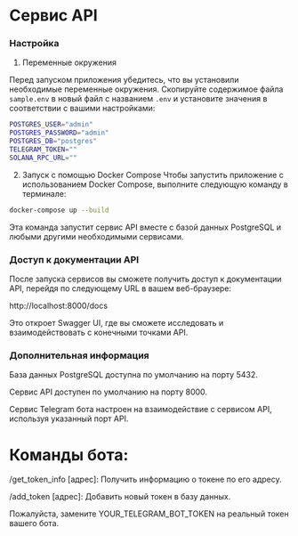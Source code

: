# Сервис API

### Настройка

1. Переменные окружения

Перед запуском приложения убедитесь, что вы установили необходимые переменные окружения. Скопируйте содержимое файла `sample.env` в новый файл с названием `.env` и установите значения в соответствии с вашими настройками:

```bash
POSTGRES_USER="admin"
POSTGRES_PASSWORD="admin"
POSTGRES_DB="postgres"
TELEGRAM_TOKEN=""
SOLANA_RPC_URL=""
```

2. Запуск с помощью Docker Compose
Чтобы запустить приложение с использованием Docker Compose, выполните следующую команду в терминале:

```bash
docker-compose up --build
```

Эта команда запустит сервис API вместе с базой данных PostgreSQL и любыми другими необходимыми сервисами.

### Доступ к документации API
После запуска сервисов вы сможете получить доступ к документации API, перейдя по следующему URL в вашем веб-браузере:

http://localhost:8000/docs

Это откроет Swagger UI, где вы сможете исследовать и взаимодействовать с конечными точками API.

### Дополнительная информация
База данных PostgreSQL доступна по умолчанию на порту 5432.

Сервис API доступен по умолчанию на порту 8000.

Сервис Telegram бота настроен на взаимодействие с сервисом API, используя указанный порт API.

# Команды бота:
/get_token_info [адрес]: Получить информацию о токене по его адресу.

/add_token [адрес]: Добавить новый токен в базу данных.

Пожалуйста, замените YOUR_TELEGRAM_BOT_TOKEN на реальный токен вашего бота.